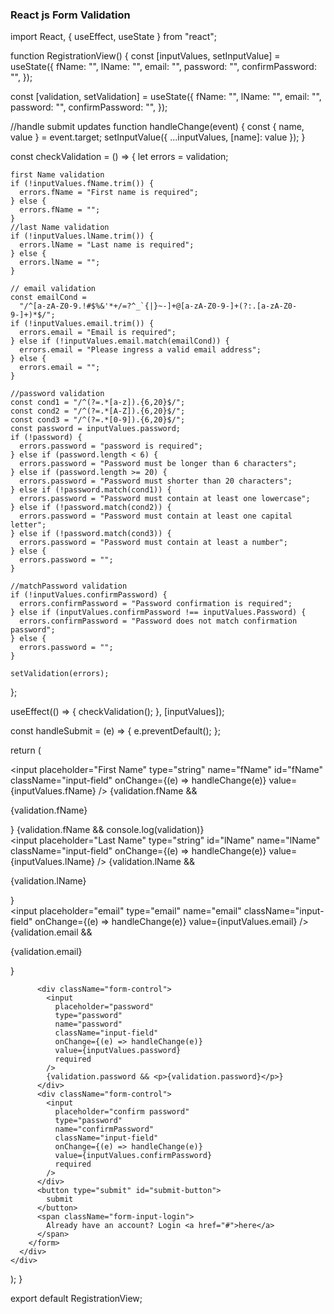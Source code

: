 ### React js Form Validation


import React, { useEffect, useState } from "react";

function RegistrationView() {
  const [inputValues, setInputValue] = useState({
    fName: "",
    lName: "",
    email: "",
    password: "",
    confirmPassword: "",
  });

  const [validation, setValidation] = useState({
    fName: "",
    lName: "",
    email: "",
    password: "",
    confirmPassword: "",
  });

  //handle submit updates
  function handleChange(event) {
    const { name, value } = event.target;
    setInputValue({ ...inputValues, [name]: value });
  }

  const checkValidation = () => {
    let errors = validation;

    first Name validation
    if (!inputValues.fName.trim()) {
      errors.fName = "First name is required";
    } else {
      errors.fName = "";
    }
    //last Name validation
    if (!inputValues.lName.trim()) {
      errors.lName = "Last name is required";
    } else {
      errors.lName = "";
    }

    // email validation
    const emailCond =
      "/^[a-zA-Z0-9.!#$%&'*+/=?^_`{|}~-]+@[a-zA-Z0-9-]+(?:.[a-zA-Z0-9-]+)*$/";
    if (!inputValues.email.trim()) {
      errors.email = "Email is required";
    } else if (!inputValues.email.match(emailCond)) {
      errors.email = "Please ingress a valid email address";
    } else {
      errors.email = "";
    }

    //password validation
    const cond1 = "/^(?=.*[a-z]).{6,20}$/";
    const cond2 = "/^(?=.*[A-Z]).{6,20}$/";
    const cond3 = "/^(?=.*[0-9]).{6,20}$/";
    const password = inputValues.password;
    if (!password) {
      errors.password = "password is required";
    } else if (password.length < 6) {
      errors.password = "Password must be longer than 6 characters";
    } else if (password.length >= 20) {
      errors.password = "Password must shorter than 20 characters";
    } else if (!password.match(cond1)) {
      errors.password = "Password must contain at least one lowercase";
    } else if (!password.match(cond2)) {
      errors.password = "Password must contain at least one capital letter";
    } else if (!password.match(cond3)) {
      errors.password = "Password must contain at least a number";
    } else {
      errors.password = "";
    }

    //matchPassword validation
    if (!inputValues.confirmPassword) {
      errors.confirmPassword = "Password confirmation is required";
    } else if (inputValues.confirmPassword !== inputValues.Password) {
      errors.confirmPassword = "Password does not match confirmation password";
    } else {
      errors.password = "";
    }

    setValidation(errors);
  };

  useEffect(() => {
    checkValidation();
  }, [inputValues]);

  const handleSubmit = (e) => {
    e.preventDefault();
  };

  return (
    <div>
      <div className="sign-up-form">
        <form
          id="registrationForm"
          action="/"
          method="POST"
          onSubmit={handleSubmit}
        >
          <div className="form-control">
            <input
              placeholder="First Name"
              type="string"
              name="fName"
              id="fName"
              className="input-field"
              onChange={(e) => handleChange(e)}
              value={inputValues.fName}
            />
            {validation.fName && <p>{validation.fName}</p>}
            {validation.fName && console.log(validation)}
          </div>
          <div className="form-control">
            <input
              placeholder="Last Name"
              type="string"
              id="lName"
              name="lName"
              className="input-field"
              onChange={(e) => handleChange(e)}
              value={inputValues.lName}
            />
            {validation.lName && <p>{validation.lName}</p>}
          </div>
          <div className="form-control">
            <input
              placeholder="email"
              type="email"
              name="email"
              className="input-field"
              onChange={(e) => handleChange(e)}
              value={inputValues.email}
            />
          </div>
          {validation.email && <p>{validation.email}</p>}

          <div className="form-control">
            <input
              placeholder="password"
              type="password"
              name="password"
              className="input-field"
              onChange={(e) => handleChange(e)}
              value={inputValues.password}
              required
            />
            {validation.password && <p>{validation.password}</p>}
          </div>
          <div className="form-control">
            <input
              placeholder="confirm password"
              type="password"
              name="confirmPassword"
              className="input-field"
              onChange={(e) => handleChange(e)}
              value={inputValues.confirmPassword}
              required
            />
          </div>
          <button type="submit" id="submit-button">
            submit
          </button>
          <span className="form-input-login">
            Already have an account? Login <a href="#">here</a>
          </span>
        </form>
      </div>
    </div>
  );
}

export default RegistrationView;
